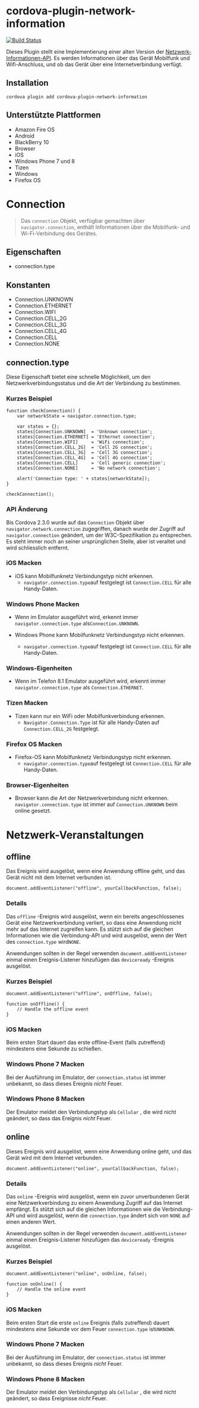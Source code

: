 <!--
# license: Licensed to the Apache Software Foundation (ASF) under one
#         or more contributor license agreements.  See the NOTICE file
#         distributed with this work for additional information
#         regarding copyright ownership.  The ASF licenses this file
#         to you under the Apache License, Version 2.0 (the
#         "License"); you may not use this file except in compliance
#         with the License.  You may obtain a copy of the License at
#
#           http://www.apache.org/licenses/LICENSE-2.0
#
#         Unless required by applicable law or agreed to in writing,
#         software distributed under the License is distributed on an
#         "AS IS" BASIS, WITHOUT WARRANTIES OR CONDITIONS OF ANY
#         KIND, either express or implied.  See the License for the
#         specific language governing permissions and limitations
#         under the License.
-->

# cordova-plugin-network-information

[![Build Status](https://travis-ci.org/apache/cordova-plugin-network-information.svg)](https://travis-ci.org/apache/cordova-plugin-network-information)

Dieses Plugin stellt eine Implementierung einer alten Version
der [Netzwerk-Informationen-API](http://www.w3.org/TR/2011/WD-netinfo-api-20110607/). Es werden Informationen über das
Gerät Mobilfunk und Wifi-Anschluss, und ob das Gerät über eine Internetverbindung verfügt.

## Installation

    cordova plugin add cordova-plugin-network-information

## Unterstützte Plattformen

* Amazon Fire OS
* Android
* BlackBerry 10
* Browser
* iOS
* Windows Phone 7 und 8
* Tizen
* Windows
* Firefox OS

# Connection

> Das `connection` Objekt, verfügbar gemachten über `navigator.connection`, enthält Informationen über die Mobilfunk- und Wi-Fi-Verbindung des Gerätes.

## Eigenschaften

* connection.type

## Konstanten

* Connection.UNKNOWN
* Connection.ETHERNET
* Connection.WIFI
* Connection.CELL_2G
* Connection.CELL_3G
* Connection.CELL_4G
* Connection.CELL
* Connection.NONE

## connection.type

Diese Eigenschaft bietet eine schnelle Möglichkeit, um den Netzwerkverbindungsstatus und die Art der Verbindung zu
bestimmen.

### Kurzes Beispiel

    function checkConnection() {
        var networkState = navigator.connection.type;
    
        var states = {};
        states[Connection.UNKNOWN]  = 'Unknown connection';
        states[Connection.ETHERNET] = 'Ethernet connection';
        states[Connection.WIFI]     = 'WiFi connection';
        states[Connection.CELL_2G]  = 'Cell 2G connection';
        states[Connection.CELL_3G]  = 'Cell 3G connection';
        states[Connection.CELL_4G]  = 'Cell 4G connection';
        states[Connection.CELL]     = 'Cell generic connection';
        states[Connection.NONE]     = 'No network connection';
    
        alert('Connection type: ' + states[networkState]);
    }
    
    checkConnection();

### API Änderung

Bis Cordova 2.3.0 wurde auf das `Connection` Objekt über `navigator.network.connection` zugegriffen, danach wurde der
Zugriff auf `navigator.connection` geändert, um der W3C-Spezifikation zu entsprechen. Es steht immer noch an seiner
ursprünglichen Stelle, aber ist veraltet und wird schliesslich entfernt.

### iOS Macken

* iOS kann Mobilfunknetz Verbindungstyp nicht erkennen.
    * `navigator.connection.type`auf festgelegt ist `Connection.CELL` für alle Handy-Daten.

### Windows Phone Macken

* Wenn im Emulator ausgeführt wird, erkennt immer `navigator.connection.type` als`Connection.UNKNOWN`.

* Windows Phone kann Mobilfunknetz Verbindungstyp nicht erkennen.

    * `navigator.connection.type`auf festgelegt ist `Connection.CELL` für alle Handy-Daten.

### Windows-Eigenheiten

* Wenn im Telefon 8.1 Emulator ausgeführt wird, erkennt immer `navigator.connection.type` als `Connection.ETHERNET`.

### Tizen Macken

* Tizen kann nur ein WiFi oder Mobilfunkverbindung erkennen.
    * `Navigator.Connection.Type` ist für alle Handy-Daten auf `Connection.CELL_2G` festgelegt.

### Firefox OS Macken

* Firefox-OS kann Mobilfunknetz Verbindungstyp nicht erkennen.
    * `navigator.connection.type`auf festgelegt ist `Connection.CELL` für alle Handy-Daten.

### Browser-Eigenheiten

* Browser kann die Art der Netzwerkverbindung nicht erkennen. `navigator.connection.type` ist immer
  auf `Connection.UNKNOWN` beim online gesetzt.

# Netzwerk-Veranstaltungen

## offline

Das Ereignis wird ausgelöst, wenn eine Anwendung offline geht, und das Gerät nicht mit dem Internet verbunden ist.

    document.addEventListener("offline", yourCallbackFunction, false);

### Details

Das `offline` -Ereignis wird ausgelöst, wenn ein bereits angeschlossenes Gerät eine Netzwerkverbindung verliert, so dass
eine Anwendung nicht mehr auf das Internet zugreifen kann. Es stützt sich auf die gleichen Informationen wie die
Verbindung-API und wird ausgelöst, wenn der Wert des `connection.type` wird`NONE`.

Anwendungen sollten in der Regel verwenden `document.addEventListener` einmal einen Ereignis-Listener hinzufügen
das `deviceready` -Ereignis ausgelöst.

### Kurzes Beispiel

    document.addEventListener("offline", onOffline, false);
    
    function onOffline() {
        // Handle the offline event
    }

### iOS Macken

Beim ersten Start dauert das erste offline-Event (falls zutreffend) mindestens eine Sekunde zu schießen.

### Windows Phone 7 Macken

Bei der Ausführung im Emulator, der `connection.status` ist immer unbekannt, so dass dieses Ereignis *nicht* Feuer.

### Windows Phone 8 Macken

Der Emulator meldet den Verbindungstyp als `Cellular` , die wird nicht geändert, so dass das Ereignis *nicht* Feuer.

## online

Dieses Ereignis wird ausgelöst, wenn eine Anwendung online geht, und das Gerät wird mit dem Internet verbunden.

    document.addEventListener("online", yourCallbackFunction, false);

### Details

Das `online` -Ereignis wird ausgelöst, wenn ein zuvor unverbundenen Gerät eine Netzwerkverbindung zu einem Anwendung
Zugriff auf das Internet empfängt. Es stützt sich auf die gleichen Informationen wie die Verbindung-API und wird
ausgelöst, wenn die `connection.type` ändert sich von `NONE` auf einen anderen Wert.

Anwendungen sollten in der Regel verwenden `document.addEventListener` einmal einen Ereignis-Listener hinzufügen
das `deviceready` -Ereignis ausgelöst.

### Kurzes Beispiel

    document.addEventListener("online", onOnline, false);
    
    function onOnline() {
        // Handle the online event
    }

### iOS Macken

Beim ersten Start die erste `online` Ereignis (falls zutreffend) dauert mindestens eine Sekunde vor dem
Feuer `connection.type` ist`UNKNOWN`.

### Windows Phone 7 Macken

Bei der Ausführung im Emulator, der `connection.status` ist immer unbekannt, so dass dieses Ereignis *nicht* Feuer.

### Windows Phone 8 Macken

Der Emulator meldet den Verbindungstyp als `Cellular` , die wird nicht geändert, so dass Ereignisse *nicht* Feuer.